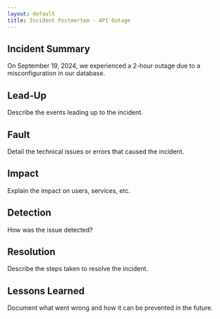 ```yaml
---
layout: default
title: Incident Postmortem - API Outage
---
```


## Incident Summary
On September 19, 2024, we experienced a 2-hour outage due to a misconfiguration in our database.

## Lead-Up
Describe the events leading up to the incident.

## Fault
Detail the technical issues or errors that caused the incident.

## Impact
Explain the impact on users, services, etc.

## Detection
How was the issue detected?

## Resolution
Describe the steps taken to resolve the incident.

## Lessons Learned
Document what went wrong and how it can be prevented in the future.
